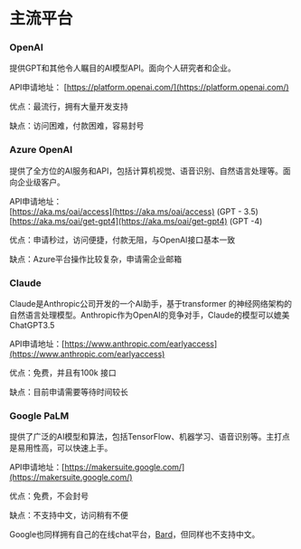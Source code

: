 # 主流平台

### OpenAI

提供GPT和其他令人瞩目的AI模型API。面向个人研究者和企业。

API申请地址： [https://platform.openai.com/](https://platform.openai.com/)

优点：最流行，拥有大量开发支持

缺点：访问困难，付款困难，容易封号



### Azure OpenAI

提供了全方位的AI服务和API，包括计算机视觉、语音识别、自然语言处理等。面向企业级客户。

API申请地址：\
[https://aka.ms/oai/access](https://aka.ms/oai/access) (GPT - 3.5)\
[https://aka.ms/oai/get-gpt4](https://aka.ms/oai/get-gpt4) (GPT -4)

优点：申请秒过，访问便捷，付款无阻，与OpenAI接口基本一致

缺点：Azure平台操作比较复杂，申请需企业邮箱



### Claude

Claude是Anthropic公司开发的一个AI助手，基于transformer 的神经网络架构的自然语言处理模型。Anthropic作为OpenAI的竞争对手，Claude的模型可以媲美ChatGPT3.5

API申请地址：[https://www.anthropic.com/earlyaccess](https://www.anthropic.com/earlyaccess)

优点：免费，并且有100k 接口

缺点：目前申请需要等待时间较长



### Google PaLM

提供了广泛的AI模型和算法，包括TensorFlow、机器学习、语音识别等。主打点是易用性高，可以快速上手。

API申请地址：[https://makersuite.google.com/](https://makersuite.google.com/)

优点：免费，不会封号

缺点：不支持中文，访问稍有不便

Google也同样拥有自己的在线chat平台，[Bard](https://bard.google.com/)，但同样也不支持中文。



